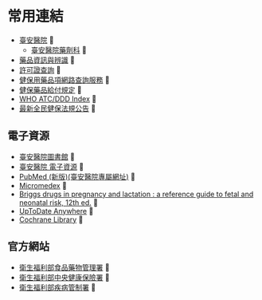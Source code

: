 # 常用連結

* [臺安醫院](https://www.tahsda.org.tw/m/) 🏥 
  * [臺安醫院藥劑科](https://www.tahsda.org.tw/departments/?Dept=%E8%97%A5%E5%8A%91%E7%A7%91) 🏥 
* [藥品資訊與辨識](https://www.tahsda.org.tw/drugs/) 🔎 
* [許可證查詢](https://info.fda.gov.tw/MLMS/H0001.aspx) 🔎
* [健保用藥品項網路查詢服務](https://info.nhi.gov.tw/INAE3000/INAE3000S01) 🔎
* [健保藥品給付規定](https://www.nhi.gov.tw/ch/cp-13108-67ddf-2508-1.html) 📑 
* [WHO ATC/DDD Index](https://www.whocc.no/atc_ddd_index/) 🔎 
* [最新全民健保法規公告](https://www.nhi.gov.tw/ch/lp-3258-1.html) 📑 


## 電子資源

* [臺安醫院圖書館](https://www.tahsda.org.tw/research/main.php?mode=category&categoryID=38) 🏥 
* [臺安醫院 電子資源](https://erm.tahsda.org.tw/login)  🏥 
* [PubMed (新版)(臺安醫院專屬網址)](https://pubmed.ncbi.nlm.nih.gov/?otool=itwtahlib) 🔎 
* [Micromedex](https://www.micromedexsolutions.com/micromedex2/librarian) 💊 
* [Briggs drugs in pregnancy and lactation : a reference guide to fetal and neonatal risk, 12th ed.](https://wolterskluwer.vitalsource.com/reader/books/9781975162405/epubcfi/6/2[%3Bvnd.vst.idref%3Dcover]!/4/2/2/2%4091:40) 💊 
* [UpToDate Anywhere](https://www.uptodate.com/contents/search) 🔎 
* [Cochrane Library](http://www.thecochranelibrary.com/) 🔎 


## 官方網站

* [衛生福利部食品藥物管理署](https://www.fda.gov.tw/TC/index.aspx) 🏥 
* [衛生福利部中央健康保險署](https://www.nhi.gov.tw/) 🏥 
* [衛生福利部疾病管制署](https://www.cdc.gov.tw/) 🏥 